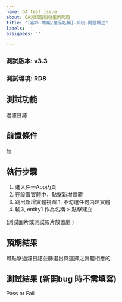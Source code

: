 ```yaml
---
name: QA test issue
about: QA測試階段發生的問題
title: "[客戶-專案/產品名稱]-系統-問題概述"
labels: ''
assignees: ''

---
```


### 測試版本: v3.3
### 測試環境: RD8

## 測試功能
過濾日誌

## 前置條件
無

## 執行步驟
1. 進入任一App內頁 
2. 在設置實體中，點擊新增實體 
3. 跳出新增實體視窗 1. 不勾選任何内建實體 
4. 輸入 entity1 作為名稱 > 點擊建立

(測試圖片或測試影片放置處 )

## 預期結果
可點擊過濾日誌並篩選出與選擇之實體相應的


## 測試結果   (新開bug 時不需填寫)
Pass or Fail
